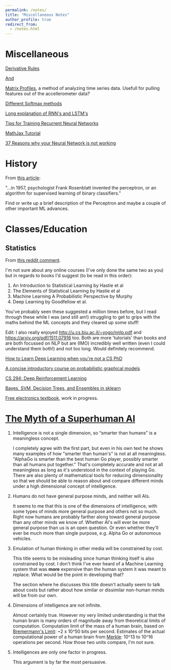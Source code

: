 ```yaml
---
permalink: /notes/
title: "Miscellaneous Notes"
author_profile: true
redirect_from: 
  - /notes.html
---
```


# Miscellaneous

[Derivative Rules](http://www.mathsisfun.com/calculus/derivatives-rules.html)

[And](https://en.wikipedia.org/wiki/Differentiation_rules)

[Matrix Profiles](http://www.cs.ucr.edu/%7Eeamonn/Matrix_Profile_Tutorial_006.pdf), a method of analyzing time series data. Usefull for pulling features out of the accellerometer data?

[Different Softmax methods](https://arxiv.org/abs/1612.05628)

[Long explanation of RNN's and LSTM's](https://ayearofai.com/rohan-lenny-3-recurrent-neural-networks-10300100899b)

[Tips for Training Recurrent Neural Networks](http://danijar.com/tips-for-training-recurrent-neural-networks/)

[MathJax Tutorial](https://math.meta.stackexchange.com/questions/5020/mathjax-basic-tutorial-and-quick-reference)

[37 Reasons why your Neural Network is not working](https://blog.slavv.com/37-reasons-why-your-neural-network-is-not-working-4020854bd607)

# History
From [this article](http://sdtimes.com/realities-machine-learning-systems/):

"...in 1957, psychologist Frank Rosenblatt invented the perceptron, or an algorithm for supervised learning of binary classifiers."

Find or write up a brief description of the Perceptron and maybe a couple of other important ML advances.


# Classes/Education

## Statistics

From [this reddit comment](https://www.reddit.com/r/MachineLearning/comments/6llhit/d_softmax_interpretation_with_non_1hot_labels/djvsw88/).

I'm not sure about any online courses (I've only done the same two as you) but in regards to books I'd suggest (to be read in this order):

1. An Introduction to Statistical Learning by Hastie et al
1. The Elements of Statistical Learning by Hastie et al
1. Machine Learning A Probabilistic Perspective by Murphy
1. Deep Learning by Goodfellow et al.

You've probably seen these suggested a million times before, but I read through these while I was (and still am!) struggling to get to grips with the maths behind the ML concepts and they cleared up some stuff!

Edit: I also really enjoyed http://u.cs.biu.ac.il/~yogo/nnlp.pdf and https://arxiv.org/pdf/1511.07916 too. Both are more 'tutorials' than books and are both focussed on NLP but are (IMO) incredibly well written (even I could understand them both!) and not too long. Would definitely recommend.


[How to Learn Deep Learning when you're not a CS PhD](https://vimeo.com/214233053)

[A concise introductory course on probabilistic graphical models](https://ermongroup.github.io/cs228-notes/)

[CS 294: Deep Reinforcement Learning](http://rll.berkeley.edu/deeprlcourse/)

[Bayes, SVM, Decision Trees, and Ensembles in sklearn](https://github.com/savan77/Practical-Machine-Learning-With-Python/blob/master/Part%20-%202/Practical%20Machine%20Learning%20With%20Python%20-%20Part%202.ipynb)

[Free electronics textbook](https://www.circuitlab.com/textbook/), work in progress.

# [The Myth of a Superhuman AI](https://backchannel.com/the-myth-of-a-superhuman-ai-59282b686c62)

1. Intelligence is not a single dimension, so “smarter than humans” is a meaningless concept.

   I completely agree with the first part, but even in his own text he shows many examples of how "smarter than human's" is not at all meaningless. "AlphaGo is smarter than the best human Go player, possibly smarter than all humans put together." That's completely accurate and not at all meaningless as long as it's understood in the context of playing Go. There are also plenty of mathematical tools for reducing dimensionality so that we should be able to reason about and compare different minds under a high dimensional concept of intelligence.

2. Humans do not have general purpose minds, and neither will AIs.

   It seems to me that this is one of the dimensions of intelligence, with some types of minds more general purpose and others not so much. Right now humans are probably farther along toward general purpose than any other minds we know of. Whether AI's will ever be more general purpose than us is an open question. Or even whether they'll ever be much more than single purpose, e.g. Alpha Go or autonomous vehicles.

3. Emulation of human thinking in other media will be constrained by cost.

   This title seems to be misleading since human thinking itself is also constrained by cost. I don't think I've ever heard of a Machine Learning system that was **more** expensive than the human system it was meant to replace. What would be the point in developing that?

   The section where he discusses this title doesn't actually seem to talk about costs but rather about how similar or dissimilar non-human minds will be from our own.

4. Dimensions of intelligence are not infinite.

   Almost certainly true. However my very limited understanding is that the human brain is many orders of magnitude away from theoretical limits of computation. Computation limit of the mass of a human brain, based on [Bremermann's Limit](https://en.wikipedia.org/wiki/Bremermann%27s_limit): ~2 x 10^50 bits per second. Estimates of the actual computational power of a human brain from [Merkle](http://www.merkle.com/brainLimits.html): 10^13 to 10^16 operations per second. How those two units compare, I'm not sure.

5. Intelligences are only one factor in progress.

   This argument is by far the most persuasive.
